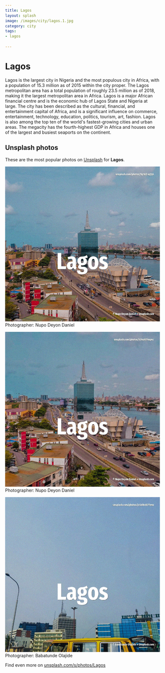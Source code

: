 ```yaml
---
title: Lagos
layout: splash
image: /images/city/lagos.1.jpg
category: city
tags:
- lagos

---
```

# Lagos

Lagos  is the largest city in Nigeria and the most populous city in Africa, with a population of 
15.3 million as of 2015 within the city proper.
The Lagos metropolitan area has a total population of roughly 23.5 million as of 2018, making it 
the largest metropolitan area in Africa.
Lagos is a major African financial centre and is the economic hub of Lagos State and Nigeria at 
large.
The city has been described as the cultural, financial, and entertainment capital of Africa, and is 
a significant influence on commerce, entertainment, technology, education, politics, tourism, art, 
fashion.
Lagos is also among the top ten of the world's fastest-growing cities and urban areas.
The megacity has the fourth-highest GDP in Africa and houses one of the largest and busiest 
seaports on the continent.

 
## Unsplash photos
These are the most popular photos on [Unsplash](https://unsplash.com) for **Lagos**.
 
![Lagos](/images/city/lagos.1.jpg)
Photographer:  Nupo Deyon Daniel
 
![Lagos](/images/city/lagos.2.jpg)
Photographer:  Nupo Deyon Daniel
 
![Lagos](/images/city/lagos.3.jpg)
Photographer:  Babatunde Olajide
 
Find even more on [unsplash.com/s/photos/Lagos](https://unsplash.com/s/photos/Lagos)
 

